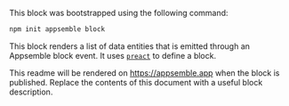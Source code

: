 This block was bootstrapped using the following command:

```sh
npm init appsemble block
```

This block renders a list of data entities that is emitted through an Appsemble block event. It uses
[`preact`](https://preactjs.com) to define a block.

This readme will be rendered on <https://appsemble.app> when the block is published. Replace the
contents of this document with a useful block description.
